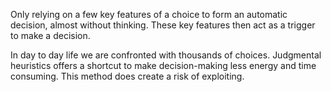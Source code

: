 Only relying on a few key features of a choice to form an automatic decision, almost without thinking. These key features then act as a trigger to make a decision.

In day to day life we are confronted with thousands of choices. Judgmental heuristics offers a shortcut to make decision-making less energy and time consuming. This method does create a risk of exploiting.